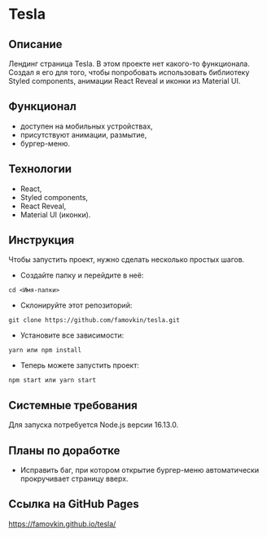 # Tesla

## Описание

Лендинг страница Tesla. В этом проекте нет какого-то функционала. Создал я его для того, чтобы попробовать использовать библиотеку Styled components, анимации React Reveal и иконки из Material UI.

## Функционал

- доступен на мобильных устройствах,
- присутствуют анимации, размытие,
- бургер-меню.

## Технологии

- React,
- Styled components,
- React Reveal,
- Material UI (иконки).

## Инструкция

Чтобы запустить проект, нужно сделать несколько простых шагов.

- Создайте папку и перейдите в неё:

```
cd <Имя-папки>
```

- Склонируйте этот репозиторий:

```
git clone https://github.com/famovkin/tesla.git
```

- Установите все зависимости:

```
yarn или npm install
```

- Теперь можете запустить проект:

```
npm start или yarn start
```

## Системные требования

Для запуска потребуется Node.js версии 16.13.0.

## Планы по доработке

- Исправить баг, при котором открытие бургер-меню автоматически прокручивает страницу вверх.

## Ссылка на GitHub Pages

https://famovkin.github.io/tesla/
